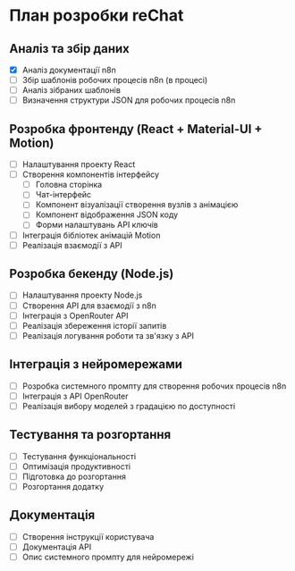 # План розробки reChat

## Аналіз та збір даних
- [x] Аналіз документації n8n
- [ ] Збір шаблонів робочих процесів n8n (в процесі)
- [ ] Аналіз зібраних шаблонів
- [ ] Визначення структури JSON для робочих процесів n8n

## Розробка фронтенду (React + Material-UI + Motion)
- [ ] Налаштування проекту React
- [ ] Створення компонентів інтерфейсу
  - [ ] Головна сторінка
  - [ ] Чат-інтерфейс
  - [ ] Компонент візуалізації створення вузлів з анімацією
  - [ ] Компонент відображення JSON коду
  - [ ] Форми налаштувань API ключів
- [ ] Інтеграція бібліотек анімацій Motion
- [ ] Реалізація взаємодії з API

## Розробка бекенду (Node.js)
- [ ] Налаштування проекту Node.js
- [ ] Створення API для взаємодії з n8n
- [ ] Інтеграція з OpenRouter API
- [ ] Реалізація збереження історії запитів
- [ ] Реалізація логування роботи та зв'язку з API

## Інтеграція з нейромережами
- [ ] Розробка системного промпту для створення робочих процесів n8n
- [ ] Інтеграція з API OpenRouter
- [ ] Реалізація вибору моделей з градацією по доступності

## Тестування та розгортання
- [ ] Тестування функціональності
- [ ] Оптимізація продуктивності
- [ ] Підготовка до розгортання
- [ ] Розгортання додатку

## Документація
- [ ] Створення інструкції користувача
- [ ] Документація API
- [ ] Опис системного промпту для нейромережі
